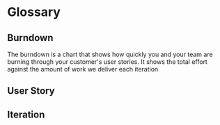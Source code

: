 # Glossary

## Burndown
The burndown is a chart that shows how quickly you and your team are burning through your customer's user stories. It shows the total effort against the amount of work we deliver each iteration

## User Story

## Iteration